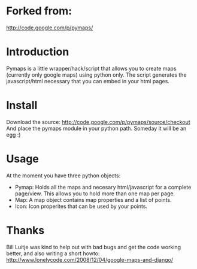 # Forked from:
http://code.google.com/p/pymaps/



# Introduction
Pymaps is a little wrapper/hack/script that allows you to create maps (currently only google maps) using python only. The script generates the javascript/html necessary that you can embed in your html pages.

# Install
Download the source: http://code.google.com/p/pymaps/source/checkout And place the pymaps module in your python path. Someday it will be an egg :)

# Usage
At the moment you have three python objects:
- Pymap: Holds all the maps and necesary html/javascript for a complete page/view. This allows you to hold more than one map per page.
- Map: A map object contains map properties and a list of points.
- Icon: Icon properites that can be used by your points.

# Thanks
Bill Luitje was kind to help out with bad bugs and get the code working better, and also writing a short howto: http://www.lonelycode.com/2008/12/04/google-maps-and-django/